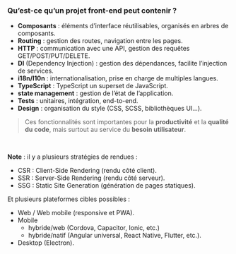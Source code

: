 ### Qu’est-ce qu’un projet front-end peut contenir ?

- **Composants** : éléments d’interface réutilisables, organisés en arbres de composants.
- **Routing** : gestion des routes, navigation entre les pages.
- **HTTP** : communication avec une API, gestion des requêtes GET/POST/PUT/DELETE.
- **DI** (Dependency Injection) : gestion des dépendances, facilite l’injection de services.
- **i18n/l10n** : internationalisation, prise en charge de multiples langues.
- **TypeScript** : TypeScript un superset de JavaScript.
- **state management** : gestion de l’état de l’application.
- **Tests** : unitaires, intégration, end-to-end.
- **Design** : organisation du style (CSS, SCSS, bibliothèques UI…).

> Ces fonctionnalités sont importantes pour la **productivité** et la **qualité du code**, mais surtout au service du **besoin utilisateur**.

<br/>

**Note** : il y a plusieurs stratégies de rendues :
  - CSR : Client-Side Rendering (rendu côté client).
  - SSR : Server-Side Rendering (rendu côté serveur).
  - SSG : Static Site Generation (génération de pages statiques).

Et plusieurs plateformes cibles possibles :
  - Web / Web mobile (responsive et PWA).
  - Mobile 
    - hybride/web (Cordova, Capacitor, Ionic, etc.) 
    - hybride/natif (Angular universal, React Native, Flutter, etc.).
  - Desktop (Electron).
